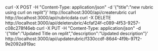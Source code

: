 curl -X POST -H "Content-Type: application/json" -d '{"title":"new rubric using curl on replit"}' http://localhost:3000/api/createrubric
curl http://localhost:3000/api/rubricdata
curl -X DELETE http://localhost:3000/api/deleterubric/4cfaf24f-c089-4f53-9257-c08c278f46eb
curl -X PUT -H "Content-Type: application/json" -d '{"title":"Updated Title on replit","description":"Updated description"}' http://localhost:3000/api/updaterubric/f330ccdf-86d4-4f9b-97f2-9e2092a919ac

